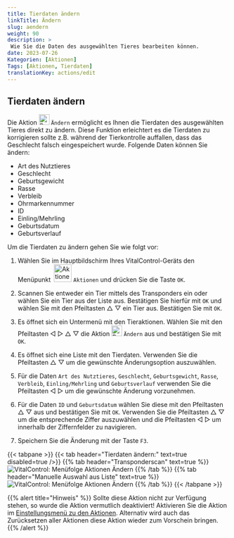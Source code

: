 ```yaml
---
title: Tierdaten ändern
linkTitle: Ändern
slug: aendern
weight: 90
description: >
 Wie Sie die Daten des ausgewählten Tieres bearbeiten können.
date: 2023-07-26
Kategorien: [Aktionen]
Tags: [Aktionen, Tierdaten]
translationKey: actions/edit
---
```

## Tierdaten ändern

Die Aktion <img src="/icons/actions/edit.svg" width="24" align="bottom" alt="Bearbeiten" title="Bearbeiten" /> `Ändern` ermöglicht es Ihnen die Tierdaten des ausgewählten Tieres direkt zu ändern. Diese Funktion erleichtert es die Tierdaten zu korrigieren sollte z.B. während der Tierkontrolle auffallen, dass das Geschlecht falsch eingespeichert wurde. Folgende Daten können Sie ändern:

- Art des Nutztieres
- Geschlecht
- Geburtsgewicht
- Rasse
- Verbleib
- Ohrmarkennummer
- ID
- Einling/Mehrling
- Geburtsdatum
- Geburtsverlauf

Um die Tierdaten zu ändern gehen Sie wie folgt vor:

1. Wählen Sie im Hauptbildschirm Ihres VitalControl-Geräts den Menüpunkt &nbsp;<img src="/icons/actions.svg" width="40" align="bottom" alt="Aktionen" alt="Aktionen" /> `Aktionen` und drücken Sie die Taste `OK`.

2. Scannen Sie entweder ein Tier mittels des Transponders ein oder wählen Sie ein Tier aus der Liste aus. Bestätigen Sie hierfür mit `OK` und wählen Sie mit den Pfeiltasten △ ▽ ein Tier aus. Bestätigen Sie mit `OK`.

3. Es öffnet sich ein Untermenü mit den Tieraktionen. Wählen Sie mit den Pfeiltasten ◁ ▷ △ ▽ die Aktion <img src="/icons/actions/edit.svg" width="24" align="bottom" alt="Bearbeiten" title="Bearbeiten" /> `Ändern` aus und bestätigen Sie mit `OK`.

4. Es öffnet sich eine Liste mit den Tierdaten. Verwenden Sie die Pfeiltasten △ ▽ um die gewünschte Änderungsoption auszuwählen.

5. Für die Daten  `Art des Nutztieres`, `Geschlecht`, `Geburtsgewicht`, `Rasse`, `Verbleib`, `Einling/Mehrling` und `Geburtsverlauf` verwenden Sie die Pfeiltasten ◁ ▷ um die gewünschte Änderung vorzunehmen.

6. Für die Daten `ID` und `Geburtsdatum` wählen Sie diese mit den Pfeiltasten △ ▽ aus und bestätigen Sie mit `OK`. Verwenden Sie die Pfeiltasten △ ▽ um die entsprechende Ziffer auszuwählen und die Pfeiltasten ◁ ▷ um innerhalb der Ziffernfelder zu navigieren.

7. Speichern Sie die Änderung mit der Taste `F3`.

{{< tabpane >}}
{{< tab header="Tierdaten ändern:" text=true disabled=true />}}
{{% tab header="Transponderscan" text=true %}}
![VitalControl: Menüfolge Aktionen Ändern](../bilder/aendern-transponderscan.png "Ändern")
{{% /tab %}}
{{% tab header="Manuelle Auswahl aus Liste" text=true %}}
![VitalControl: Menüfolge Aktionen Ändern](../bilder/aendern.png "Ändern")
{{% /tab %}}
{{< /tabpane >}}

{{% alert title="Hinweis" %}}
Sollte diese Aktion nicht zur Verfügung stehen, so wurde die Aktion vermutlich deaktiviert! Aktivieren Sie die Aktion im [Einstellungsmenü zu den Aktionen](/docs/aktionen/einstellung/). Alternativ wird auch das Zurücksetzen aller Aktionen diese Aktion wieder zum Vorschein bringen.
{{% /alert %}}
